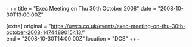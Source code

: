 +++
title = "Exec Meeting on Thu 30th October 2008"
date = "2008-10-30T13:00:00Z"

[extra]
original = "https://uwcs.co.uk/events/exec-meeting-on-thu-30th-october-2008-1474489015413/"    
end = "2008-10-30T14:00:00Z"
location = "DCS"
+++



